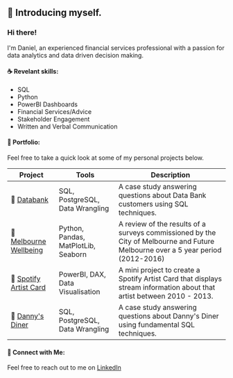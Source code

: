 ## 👋 Introducing myself.


### Hi there! 

I'm Daniel, an experienced financial services professional with a passion for data analytics and data driven decision making.

#### :coffee:  Revelant skills:
- SQL
- Python 
- PowerBI Dashboards
- Financial Services/Advice
- Stakeholder Engagement
- Written and Verbal Communication

#### :briefcase: Portfolio:
Feel free to take a quick look at some of my personal projects below. 

| Project | Tools | Description |
|---|---|---|
|🏦 [Databank](https://github.com/dhn07/databank)| SQL, PostgreSQL, Data Wrangling | A case study answering questions about Data Bank customers using SQL techniques. |
|🌆 [Melbourne Wellbeing](https://github.com/dhn07/melbournefuture)| Python, Pandas, MatPlotLib, Seaborn | A review of the results of a surveys commissioned by the City of Melbourne and Future Melbourne over a 5 year period (2012-2016) |
|🎵 [Spotify Artist Card](https://github.com/dhn07/spotifybi)| PowerBI, DAX, Data Visualisation |  A mini project to create a Spotify Artist Card that displays stream information about that artist between 2010 - 2013. |
|🍚 [Danny's Diner](https://github.com/dhn07/dannysdiner) | SQL, PostgreSQL, Data Wrangling | A case study answering questions about Danny's Diner using fundamental SQL techniques. |

#### 🙌 Connect with Me:

Feel free to reach out to me on [LinkedIn](www.linkedin.com/dhn07)

